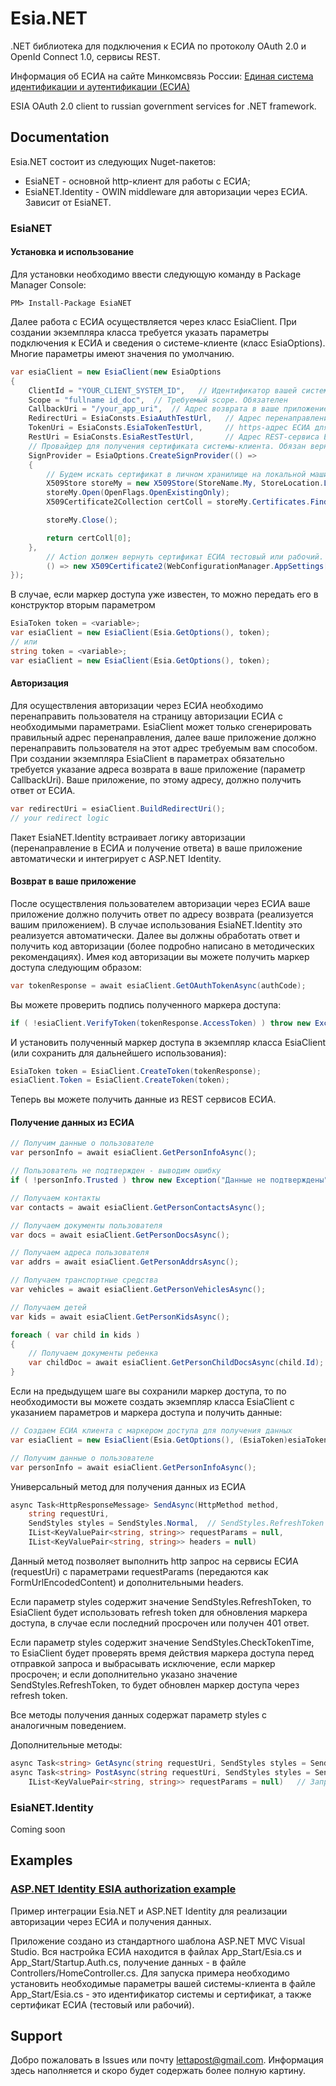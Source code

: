 # Esia.NET
.NET библиотека для подключения к ЕСИА по протоколу OAuth 2.0 и OpenId Connect 1.0, сервисы REST.

Информация об ЕСИА на сайте Минкомсвязь России: [Единая система идентификации и аутентификации (ЕСИА)](http://minsvyaz.ru/ru/activity/directions/13/#section-description)

ESIA OAuth 2.0 client to russian government services for .NET framework.

## Documentation
Esia.NET состоит из следующих Nuget-пакетов:
- EsiaNET - основной http-клиент для работы с ЕСИА;
- EsiaNET.Identity - OWIN middleware для авторизации через ЕСИА. Зависит от EsiaNET.

### EsiaNET
#### Установка и использование
Для установки необходимо ввести следующую команду в Package Manager Console:
```
PM> Install-Package EsiaNET
```
Далее работа с ЕСИА осуществляется через класс EsiaClient. При создании экземпляра класса требуется указать параметры подключения к ЕСИА и сведения о системе-клиенте (класс EsiaOptions). Многие параметры имеют значения по умолчанию.
```C#
var esiaClient = new EsiaClient(new EsiaOptions
{
    ClientId = "YOUR_CLIENT_SYSTEM_ID",   // Идентификатор вашей систему. Обязателен
    Scope = "fullname id_doc",  // Требуемый scope. Обязателен
    CallbackUri = "/your_app_uri",  // Адрес возврата в ваше приложение после авторизации ЕСИА.
    RedirectUri = EsiaConsts.EsiaAuthTestUrl,   // Адрес перенаправления на страницу предоставления прав доступа в ЕСИА - либо тестовый, либо рабочий. По умолчанию - рабочий https://esia.gosuslugi.ru/aas/oauth2/ac
    TokenUri = EsiaConsts.EsiaTokenTestUrl,     // https-адрес ЕСИА для получения маркера доступа - либо тестовый, либо рабочий. По умолчанию - рабочий https://esia.gosuslugi.ru/aas/oauth2/te
    RestUri = EsiaConsts.EsiaRestTestUrl,       // Адрес REST-сервиса ЕСИА для получения данных - либо тестовый, либо рабочий. По умолчанию - рабочий https://esia.gosuslugi.ru/rs
    // Провайдер для получения сертификата системы-клиента. Обязан вернуть сертификат. В данном примере сертификат ищется на локальной машине по серийному номеру. Обязателен
    SignProvider = EsiaOptions.CreateSignProvider(() =>
    {
        // Будем искать сертификат в личном хранилище на локальной машине
        X509Store storeMy = new X509Store(StoreName.My, StoreLocation.LocalMachine);
        storeMy.Open(OpenFlags.OpenExistingOnly);
        X509Certificate2Collection certColl = storeMy.Certificates.Find(X509FindType.FindBySerialNumber, "SERIAL_ID", false);

        storeMy.Close();

        return certColl[0];
    },
        // Action должен вернуть сертификат ЕСИА тестовый или рабочий. В данном примере ищем сертификат по его пути, указанном в конфигурационном файле
        () => new X509Certificate2(WebConfigurationManager.AppSettings["EsiaCertFile"]))
});
```
В случае, если маркер доступа уже известен, то можно передать его в конструктор вторым параметром
```C#
EsiaToken token = <variable>;
var esiaClient = new EsiaClient(Esia.GetOptions(), token);
// или
string token = <variable>;
var esiaClient = new EsiaClient(Esia.GetOptions(), token);
```
#### Авторизация
Для осуществления авторизации через ЕСИА необходимо перенаправить пользователя на страницу авторизации ЕСИА с необходимыми параметрами. EsiaClient может только сгенерировать правильный адрес перенаправления, далее ваше приложение должно перенаправить пользователя на этот адрес требуемым вам способом. При создании экземпляра EsiaClient в параметрах обязательно требуется указание адреса возврата в ваше приложение (параметр CallbackUri). Ваше приложение, по этому адресу, должно получить ответ от ЕСИА.
```C#
var redirectUri = esiaClient.BuildRedirectUri();
// your redirect logic
```
Пакет EsiaNET.Identity встраивает логику авторизации (перенаправление в ЕСИА и получение ответа) в ваше приложение автоматически и интегрирует с ASP.NET Identity.

#### Возврат в ваше приложение
После осуществления пользователем авторизации через ЕСИА ваше приложение должно получить ответ по адресу возврата (реализуется вашим приложением). В случае использования EsiaNET.Identity это реализуется автоматически.
Далее вы должны обработать ответ и получить код авторизации (более подробно написано в методических рекомендациях). Имея код авторизации вы можете получить маркер доступа следующим образом:
```C#
var tokenResponse = await esiaClient.GetOAuthTokenAsync(authCode);
```
Вы можете проверить подпись полученного маркера доступа:
```C#
if ( !esiaClient.VerifyToken(tokenResponse.AccessToken) ) throw new Exception("Token signature is invalid");
```
И установить полученный маркер доступа в экземпляр класса EsiaClient (или сохранить для дальнейшего использования):
```C#
EsiaToken token = EsiaClient.CreateToken(tokenResponse);
esiaClient.Token = EsiaClient.CreateToken(token);
```
Теперь вы можете получить данные из REST сервисов ЕСИА.

#### Получение данных из ЕСИА
```C#
// Получим данные о пользователе
var personInfo = await esiaClient.GetPersonInfoAsync();

// Пользователь не подтвержден - выводим ошибку
if ( !personInfo.Trusted ) throw new Exception("Данные не подтверждены");

// Получаем контакты
var contacts = await esiaClient.GetPersonContactsAsync();

// Получаем документы пользователя
var docs = await esiaClient.GetPersonDocsAsync();

// Получаем адреса пользователя
var addrs = await esiaClient.GetPersonAddrsAsync();

// Получаем транспортные средства
var vehicles = await esiaClient.GetPersonVehiclesAsync();

// Получаем детей
var kids = await esiaClient.GetPersonKidsAsync();

foreach ( var child in kids )
{
    // Получаем документы ребенка
    var childDoc = await esiaClient.GetPersonChildDocsAsync(child.Id);
}
```
Если на предыдущем шаге вы сохранили маркер доступа, то по необходимости вы можете создать экземпляр класса EsiaClient с указанием параметров и маркера доступа и получить данные:
```C#
// Создаем ЕСИА клиента с маркером доступа для получения данных
var esiaClient = new EsiaClient(Esia.GetOptions(), (EsiaToken)esiaToken);

// Получим данные о пользователе
var personInfo = await esiaClient.GetPersonInfoAsync();
```
Универсальный метод для получения данных из ЕСИА
```C#
async Task<HttpResponseMessage> SendAsync(HttpMethod method,
    string requestUri,
    SendStyles styles = SendStyles.Normal,  // SendStyles.RefreshToken | SendStyles.CheckTokenTime | SendStyles.VerifyToken
    IList<KeyValuePair<string, string>> requestParams = null,
    IList<KeyValuePair<string, string>> headers = null)
```
Данный метод позволяет выполнить http запрос на сервисы ЕСИА (requestUri) с параметрами requestParams (передаются как FormUrlEncodedContent) и дополнительными headers.

Если параметр styles содержит значение SendStyles.RefreshToken, то EsiaClient будет использовать refresh token для обновления маркера доступа, в случае если последний просрочен или получен 401 ответ.

Если параметр styles содержит значение SendStyles.CheckTokenTime, то EsiaClient будет проверять время действия маркера доступа перед отправкой запроса и выбрасывать исключение, если маркер просрочен; и если дополнительно указано значение SendStyles.RefreshToken, то будет обновлен маркер доступа через refresh token.

Все методы получения данных содержат параметр styles с аналогичным поведением.

Дополнительные методы:
```C#
async Task<string> GetAsync(string requestUri, SendStyles styles = SendStyles.Normal) // Запрос GET, параметры в uri
async Task<string> PostAsync(string requestUri, SendStyles styles = SendStyles.Normal,
    IList<KeyValuePair<string, string>> requestParams = null)   // Запрос POST, параметры FormUrlEncodedContent
```

### EsiaNET.Identity
Coming soon

## Examples
### [ASP.NET Identity ESIA authorization example](https://github.com/xeltan/EsiaNET/tree/master/examples/ESIA.AspNetIdentityExample)

Пример интеграции Esia.NET и ASP.NET Identity для реализации авторизации через ЕСИА и получения данных.

Приложение создано из стандартного шаблона ASP.NET MVC Visual Studio. Вся настройка ЕСИА находится в файлах App_Start/Esia.cs и App_Start/Startup.Auth.cs, получение данных - в файле Controllers/HomeController.cs. Для запуска примера необходимо установить необходимые параметры вашей системы-клиента в файле App_Start/Esia.cs - это идентификатор системы и сертификат, а также сертификат ЕСИА (тестовый или рабочий).

## Support
Добро пожаловать в Issues или почту lettapost@gmail.com.
Информация здесь наполняется и скоро будет содержать более полную картину.

